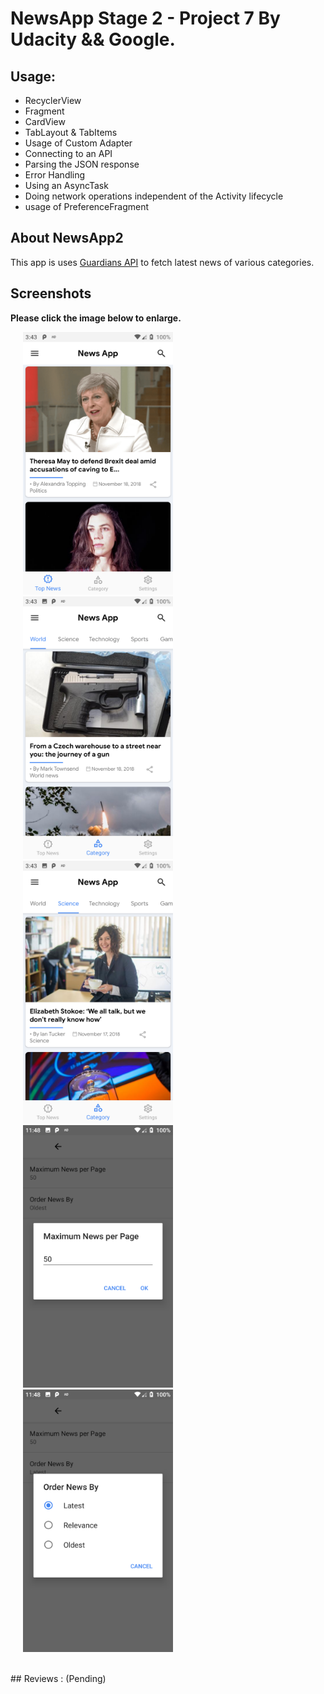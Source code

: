 # NewsApp Stage 2 - Project 7 By Udacity && Google.

## Usage:

* RecyclerView
* Fragment
* CardView
* TabLayout & TabItems
* Usage of Custom Adapter
* Connecting to an API
* Parsing the JSON response
* Error Handling
* Using an AsyncTask
* Doing network operations independent of the Activity lifecycle
* usage of PreferenceFragment

## About NewsApp2
This app is uses <a href="https://open-platform.theguardian.com/documentation/" target="_blank"> Guardians API</a>  to fetch latest news of various categories.

## Screenshots

**Please click the image below to enlarge.**


<img src="https://github.com/mohancm/NewsApp1/blob/master/screenshots/Screenshot_News_App_20181118-154314.png" height="420" width="240" hspace="20"><img src="https://github.com/mohancm/NewsApp1/blob/master/screenshots/Screenshot_News_App_20181118-154325.png" height="420" width="240" hspace="20"><img src="https://github.com/mohancm/NewsApp1/blob/master/screenshots/Screenshot_News_App_20181118-154342.png" height="420" width="240" hspace="20"><img src="https://github.com/mohancm/NewsApp2/blob/master/screenshots/Screenshot_News_App_20181118-234808.png" height="420" width="240" hspace="20"><img src="https://github.com/mohancm/NewsApp2/blob/master/screenshots/Screenshot_News_App_20181118-234813.png" height="420" width="240" hspace="20">

<br>
## Reviews : (Pending)